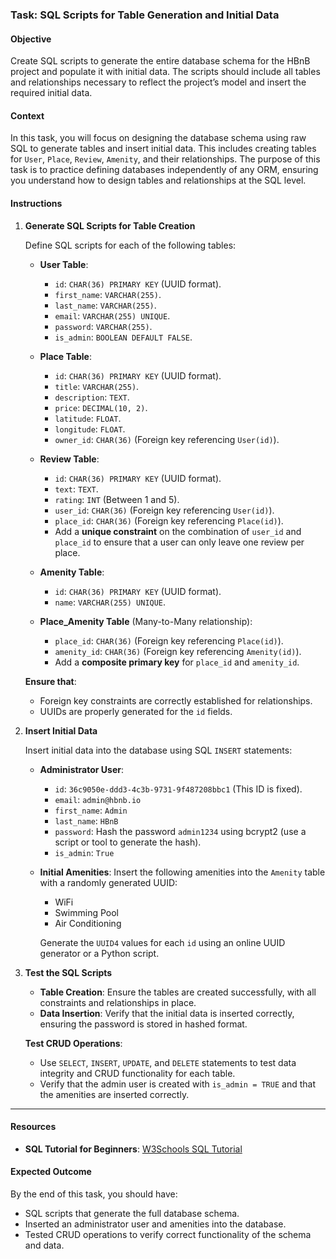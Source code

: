 ### Task: SQL Scripts for Table Generation and Initial Data

#### Objective
Create SQL scripts to generate the entire database schema for the HBnB project and populate it with initial data. The scripts should include all tables and relationships necessary to reflect the project’s model and insert the required initial data.

#### Context
In this task, you will focus on designing the database schema using raw SQL to generate tables and insert initial data. This includes creating tables for `User`, `Place`, `Review`, `Amenity`, and their relationships. The purpose of this task is to practice defining databases independently of any ORM, ensuring you understand how to design tables and relationships at the SQL level.

#### Instructions

1. **Generate SQL Scripts for Table Creation**

   Define SQL scripts for each of the following tables:

   - **User Table**:
     - `id`: `CHAR(36) PRIMARY KEY` (UUID format).
     - `first_name`: `VARCHAR(255)`.
     - `last_name`: `VARCHAR(255)`.
     - `email`: `VARCHAR(255) UNIQUE`.
     - `password`: `VARCHAR(255)`.
     - `is_admin`: `BOOLEAN DEFAULT FALSE`.
   
   - **Place Table**:
     - `id`: `CHAR(36) PRIMARY KEY` (UUID format).
     - `title`: `VARCHAR(255)`.
     - `description`: `TEXT`.
     - `price`: `DECIMAL(10, 2)`.
     - `latitude`: `FLOAT`.
     - `longitude`: `FLOAT`.
     - `owner_id`: `CHAR(36)` (Foreign key referencing `User(id)`).

   - **Review Table**:
     - `id`: `CHAR(36) PRIMARY KEY` (UUID format).
     - `text`: `TEXT`.
     - `rating`: `INT` (Between 1 and 5).
     - `user_id`: `CHAR(36)` (Foreign key referencing `User(id)`).
     - `place_id`: `CHAR(36)` (Foreign key referencing `Place(id)`).
     - Add a **unique constraint** on the combination of `user_id` and `place_id` to ensure that a user can only leave one review per place.

   - **Amenity Table**:
     - `id`: `CHAR(36) PRIMARY KEY` (UUID format).
     - `name`: `VARCHAR(255) UNIQUE`.

   - **Place_Amenity Table** (Many-to-Many relationship):
     - `place_id`: `CHAR(36)` (Foreign key referencing `Place(id)`).
     - `amenity_id`: `CHAR(36)` (Foreign key referencing `Amenity(id)`).
     - Add a **composite primary key** for `place_id` and `amenity_id`.

   **Ensure that**:
   - Foreign key constraints are correctly established for relationships.
   - UUIDs are properly generated for the `id` fields.

2. **Insert Initial Data**

   Insert initial data into the database using SQL `INSERT` statements:

   - **Administrator User**:
     - `id`: `36c9050e-ddd3-4c3b-9731-9f487208bbc1` (This ID is fixed).
     - `email`: `admin@hbnb.io`
     - `first_name`: `Admin`
     - `last_name`: `HBnB`
     - `password`: Hash the password `admin1234` using bcrypt2 (use a script or tool to generate the hash).
     - `is_admin`: `True`

   - **Initial Amenities**:
     Insert the following amenities into the `Amenity` table with a randomly generated UUID:
     - WiFi
     - Swimming Pool
     - Air Conditioning

     Generate the `UUID4` values for each `id` using an online UUID generator or a Python script.

3. **Test the SQL Scripts**

   - **Table Creation**: Ensure the tables are created successfully, with all constraints and relationships in place.
   - **Data Insertion**: Verify that the initial data is inserted correctly, ensuring the password is stored in hashed format.
   
   **Test CRUD Operations**:
   - Use `SELECT`, `INSERT`, `UPDATE`, and `DELETE` statements to test data integrity and CRUD functionality for each table.
   - Verify that the admin user is created with `is_admin = TRUE` and that the amenities are inserted correctly.

---

#### Resources
- **SQL Tutorial for Beginners**: [W3Schools SQL Tutorial](https://www.w3schools.com/sql/)

#### Expected Outcome
By the end of this task, you should have:
- SQL scripts that generate the full database schema.
- Inserted an administrator user and amenities into the database.
- Tested CRUD operations to verify correct functionality of the schema and data.
